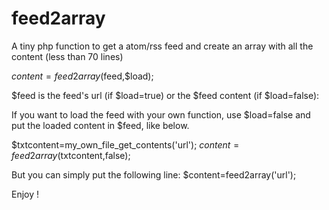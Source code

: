 feed2array
==========

A tiny php function to get a atom/rss feed and create an array with all the content (less than 70 lines)

$content=feed2array($feed,$load);

$feed is the feed's url (if $load=true) or the $feed content (if $load=false): 

If you want to load the feed with your own function, use $load=false and put the loaded content in $feed, like below.

$txtcontent=my_own_file_get_contents('url');
$content=feed2array($txtcontent,false);

But you can simply put the following line:
$content=feed2array('url');
 
Enjoy !


